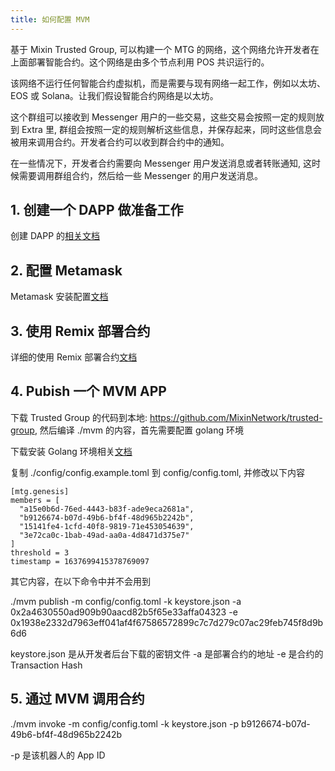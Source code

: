 ```yaml
---
title: 如何配置 MVM
---
```


基于 Mixin Trusted Group, 可以构建一个 MTG 的网络，这个网络允许开发者在上面部署智能合约。这个网络是由多个节点利用 POS 共识运行的。

该网络不运行任何智能合约虚拟机，而是需要与现有网络一起工作，例如以太坊、EOS 或 Solana。让我们假设智能合约网络是以太坊。

这个群组可以接收到 Messenger 用户的一些交易，这些交易会按照一定的规则放到 Extra 里, 群组会按照一定的规则解析这些信息，并保存起来，同时这些信息会被用来调用合约。开发者合约可以收到群合约中的通知。

在一些情况下，开发者合约需要向 Messenger 用户发送消息或者转账通知, 这时候需要调用群组合约，然后给一些 Messenger 的用户发送消息。

## 1. 创建一个 DAPP 做准备工作

创建 DAPP 的[相关文档](/zh-CN/docs/dapp/getting-started/create-dapp)

## 2. 配置 Metamask

Metamask 安装配置[文档](/zh-CN/docs/mainnet/mvm/metamask)

## 3. 使用 Remix 部署合约

详细的使用 Remix 部署合约[文档](/zh-CN/docs/mainnet/mvm/remix)

## 4. Pubish 一个 MVM APP

下载 Trusted Group 的代码到本地: https://github.com/MixinNetwork/trusted-group, 然后编译 ./mvm 的内容，首先需要配置 golang 环境

下载安装 Golang 环境相关[文档](https://go.dev/doc/install)

复制 ./config/config.example.toml 到 config/config.toml, 并修改以下内容

```
[mtg.genesis]
members = [
  "a15e0b6d-76ed-4443-b83f-ade9eca2681a",
  "b9126674-b07d-49b6-bf4f-48d965b2242b",
  "15141fe4-1cfd-40f8-9819-71e453054639",
  "3e72ca0c-1bab-49ad-aa0a-4d8471d375e7"
]
threshold = 3
timestamp = 1637699415378769097
```

其它内容，在以下命令中并不会用到

./mvm publish -m config/config.toml -k keystore.json -a 0x2a4630550ad909b90aacd82b5f65e33affa04323 -e 0x1938e2332d7963eff041af4f67586572899c7c7d279c07ac29feb745f8d9b6d6

keystore.json 是从开发者后台下载的密钥文件
-a 是部署合约的地址
-e 是合约的 Transaction Hash

## 5. 通过 MVM 调用合约

./mvm invoke -m config/config.toml -k keystore.json -p b9126674-b07d-49b6-bf4f-48d965b2242b

-p 是该机器人的 App ID
